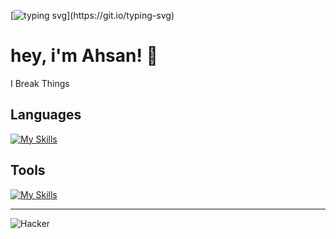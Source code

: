 [![typing svg](https://readme-typing-svg.demolab.com?font=fira+code&pause=1000&random=false&width=435&lines=welcome+to+my+profile!)](https://git.io/typing-svg)

# hey, i'm Ahsan! 👋



I Break Things 





## Languages

[![My Skills](https://skillicons.dev/icons?i=python,c,cpp,java)](https://skillicons.dev)

## Tools
 
[![My Skills](https://skillicons.dev/icons?i=git,github,html,css,linux,gitlab,kali,py,powershell,notion,ps,discord,autocad,windows,vscode)](https://skillicons.dev)

----- 

![Hacker](https://i.giphy.com/media/YQitE4YNQNahy/giphy.webp)
